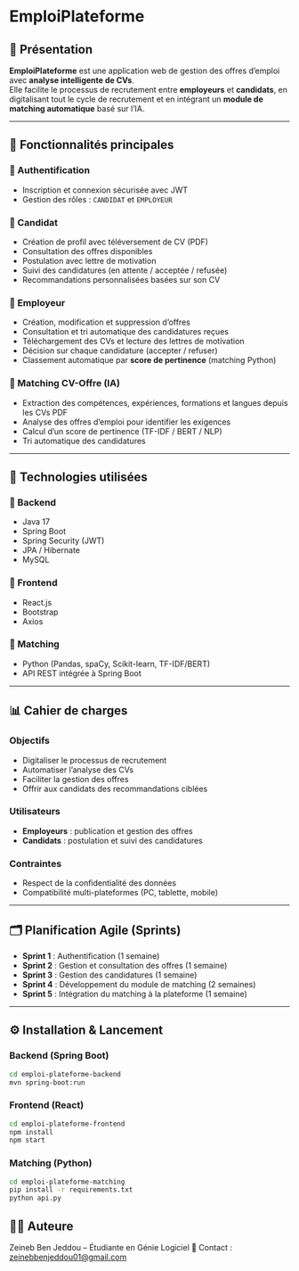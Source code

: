 # EmploiPlateforme

## 📌 Présentation

**EmploiPlateforme** est une application web de gestion des offres d’emploi avec **analyse intelligente de CVs**.  
Elle facilite le processus de recrutement entre **employeurs** et **candidats**, en digitalisant tout le cycle de recrutement et en intégrant un **module de matching automatique** basé sur l’IA.

---

## 🚀 Fonctionnalités principales

### 🔐 Authentification

- Inscription et connexion sécurisée avec JWT
- Gestion des rôles : `CANDIDAT` et `EMPLOYEUR`

### 👤 Candidat

- Création de profil avec téléversement de CV (PDF)
- Consultation des offres disponibles
- Postulation avec lettre de motivation
- Suivi des candidatures (en attente / acceptée / refusée)
- Recommandations personnalisées basées sur son CV

### 🏢 Employeur

- Création, modification et suppression d’offres
- Consultation et tri automatique des candidatures reçues
- Téléchargement des CVs et lecture des lettres de motivation
- Décision sur chaque candidature (accepter / refuser)
- Classement automatique par **score de pertinence** (matching Python)

### 🤖 Matching CV-Offre (IA)

- Extraction des compétences, expériences, formations et langues depuis les CVs PDF
- Analyse des offres d’emploi pour identifier les exigences
- Calcul d’un score de pertinence (TF-IDF / BERT / NLP)
- Tri automatique des candidatures

---

## 🧱 Technologies utilisées

### 🔧 Backend

- Java 17
- Spring Boot
- Spring Security (JWT)
- JPA / Hibernate
- MySQL

### 🎨 Frontend

- React.js
- Bootstrap
- Axios

### 🤖 Matching

- Python (Pandas, spaCy, Scikit-learn, TF-IDF/BERT)
- API REST intégrée à Spring Boot

---

## 📊 Cahier de charges

### Objectifs

- Digitaliser le processus de recrutement
- Automatiser l’analyse des CVs
- Faciliter la gestion des offres
- Offrir aux candidats des recommandations ciblées

### Utilisateurs

- **Employeurs** : publication et gestion des offres
- **Candidats** : postulation et suivi des candidatures

### Contraintes

- Respect de la confidentialité des données
- Compatibilité multi-plateformes (PC, tablette, mobile)

---

## 🗂️ Planification Agile (Sprints)

- **Sprint 1** : Authentification (1 semaine)
- **Sprint 2** : Gestion et consultation des offres (1 semaine)
- **Sprint 3** : Gestion des candidatures (1 semaine)
- **Sprint 4** : Développement du module de matching (2 semaines)
- **Sprint 5** : Intégration du matching à la plateforme (1 semaine)

---

## ⚙️ Installation & Lancement

### Backend (Spring Boot)

```bash
cd emploi-plateforme-backend
mvn spring-boot:run
```

### Frontend (React)

```bash
cd emploi-plateforme-frontend
npm install
npm start
```

### Matching (Python)

```bash
cd emploi-plateforme-matching
pip install -r requirements.txt
python api.py
```

## 👩‍💻 Auteure

Zeineb Ben Jeddou – Étudiante en Génie Logiciel
📧 Contact : zeinebbenjeddou01@gmail.com

